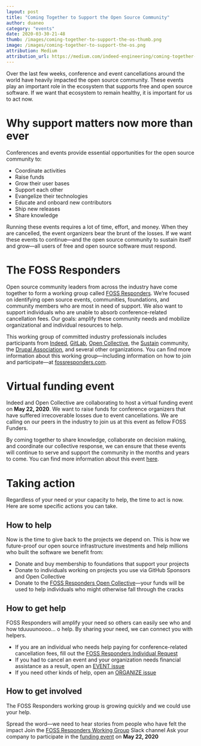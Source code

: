 ```yaml
---
layout: post
title: "Coming Together to Support the Open Source Community"
author: duaneo
category: "events"
date: 2020-03-30-21-48
thumb: /images/coming-together-to-support-the-os-thumb.png
image: /images/coming-together-to-support-the-os.png
attribution: Medium
attribution_url: https://medium.com/indeed-engineering/coming-together-to-support-the-open-source-community-f8754a0ed9fb
---
```


Over the last few weeks, conference and event cancellations around the world have heavily impacted the open source community. These events play an important role in the ecosystem that supports free and open source software. If we want that ecosystem to remain healthy, it is important for us to act now.

# Why support matters now more than ever

Conferences and events provide essential opportunities for the open source community to:

- Coordinate activities
- Raise funds
- Grow their user bases
- Support each other
- Evangelize their technologies
- Educate and onboard new contributors
- Ship new releases
- Share knowledge

Running these events requires a lot of time, effort, and money. When they are cancelled, the event organizers bear the brunt of the losses. If we want these events to continue—and the open source community to sustain itself and grow—all users of free and open source software must respond.

# The FOSS Responders

Open source community leaders from across the industry have come together to form a working group called [FOSS Responders](http://fossresponders.com/). We’re focused on identifying open source events, communities, foundations, and community members who are most in need of support. We also want to support individuals who are unable to absorb conference-related cancellation fees. Our goals: amplify these community needs and mobilize organizational and individual resources to help.

This working group of committed industry professionals includes participants from [Indeed](http://opensource.indeed.com/), [GitLab](http://gitlab.com/), [Open Collective](https://opencollective.com/), the [Sustain](https://sustainoss.org/) community, the [Drupal Association](https://www.drupal.org/association), and several other organizations. You can find more information about this working group—including information on how to join and participate—at [fossresponders.com](http://fossresponders.com/).

# Virtual funding event

Indeed and Open Collective are collaborating to host a virtual funding event on **May 22, 2020**. We want to raise funds for conference organizers that have suffered irrecoverable losses due to event cancellations. We are calling on our peers in the industry to join us at this event as fellow FOSS Funders.

By coming together to share knowledge, collaborate on decision making, and coordinate our collective response, we can ensure that these events will continue to serve and support the community in the months and years to come. You can find more information about this event [here](https://go.indeed.com/FOSSResponders-Q2VirtualEvent).

# Taking action

Regardless of your need or your capacity to help, the time to act is now. Here are some specific actions you can take.

## How to help

Now is the time to give back to the projects we depend on. This is how we future-proof our open source infrastructure investments and help millions who built the software we benefit from:

- Donate and buy membership to foundations that support your projects
- Donate to individuals working on projects you use via GitHub Sponsors and Open Collective
- Donate to the [FOSS Responders Open Collective](https://opencollective.com/foss-responders)—your funds will be used to help individuals who might otherwise fall through the cracks

## How to get help

FOSS Responders will amplify your need so others can easily see who and how tduuuunoooo... o help. By sharing your need, we can connect you with helpers.

- If you are an individual who needs help paying for conference-related cancellation fees, fill out the [FOSS Responders Individual Request](https://go.indeed.com/FOSSResponders-IndividualSupport)
- If you had to cancel an event and your organization needs financial assistance as a result, open an [EVENT issue](https://go.indeed.com/FOSSResponders-OrganizationSupport)
- If you need other kinds of help, open an [ORGANIZE issue](https://go.indeed.com/FOSSResponders-OtherSupport)

## How to get involved

The FOSS Responders working group is growing quickly and we could use your help.

Spread the word—we need to hear stories from people who have felt the impact
Join the [FOSS Responders Working Group](https://slack.opencollective.com/#crisis-working-group) Slack channel 
Ask your company to participate in the [funding event](https://go.indeed.com/FOSSResponders-Q2VirtualEvent) on **May 22, 2020**